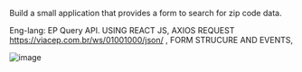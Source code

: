 Build a small application that provides a form to search for zip code data.

Eng-lang: EP Query API. USING REACT JS, AXIOS REQUEST https://viacep.com.br/ws/01001000/json/ , FORM STRUCURE AND EVENTS,

![image](https://github.com/Erickrio/bds07/assets/43687406/90d503d5-33fa-4124-8cb3-e91da7d7a0b2)






